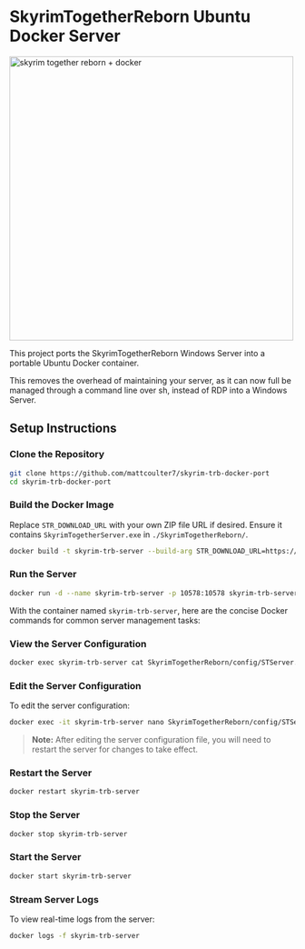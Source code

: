 # SkyrimTogetherReborn Ubuntu Docker Server

<img src="https://github.com/user-attachments/assets/960c2c69-7f3b-43cf-8d23-23a80dcf77dd" alt="skyrim together reborn + docker" width="500"/>

This project ports the SkyrimTogetherReborn Windows Server into a portable Ubuntu Docker container.

This removes the overhead of maintaining your server, as it can now full be managed through a command line over sh, instead of RDP into a Windows Server.

## Setup Instructions

### Clone the Repository
```bash
git clone https://github.com/mattcoulter7/skyrim-trb-docker-port
cd skyrim-trb-docker-port
```

### Build the Docker Image
Replace `STR_DOWNLOAD_URL` with your own ZIP file URL if desired. Ensure it contains `SkyrimTogetherServer.exe` in `./SkyrimTogetherReborn/`.
```bash
docker build -t skyrim-trb-server --build-arg STR_DOWNLOAD_URL=https://s3.ap-southeast-2.amazonaws.com/skyrim.matthewcoulter.dev-mods/Skyrim+Together+Reborn.zip .
```

### Run the Server
```bash
docker run -d --name skyrim-trb-server -p 10578:10578 skyrim-trb-server
```
With the container named `skyrim-trb-server`, here are the concise Docker commands for common server management tasks:

### View the Server Configuration
```bash
docker exec skyrim-trb-server cat SkyrimTogetherReborn/config/STServer.ini
```

### Edit the Server Configuration
To edit the server configuration:
```bash
docker exec -it skyrim-trb-server nano SkyrimTogetherReborn/config/STServer.ini
```
> **Note:** After editing the server configuration file, you will need to restart the server for changes to take effect.

### Restart the Server
```bash
docker restart skyrim-trb-server
```

### Stop the Server
```bash
docker stop skyrim-trb-server
```

### Start the Server
```bash
docker start skyrim-trb-server
```

### Stream Server Logs
To view real-time logs from the server:
```bash
docker logs -f skyrim-trb-server
```

